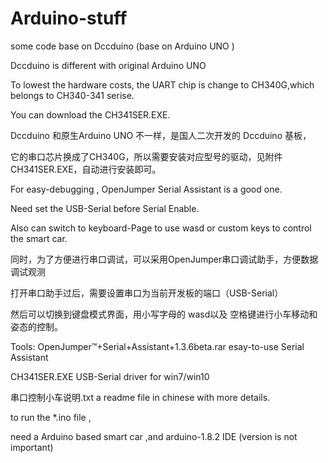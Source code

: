 # Arduino-stuff
some code base on Dccduino (base on Arduino UNO )


Dccduino is different with original Arduino UNO

To lowest the hardware costs, the UART chip is change to CH340G,which belongs to CH340-341 serise.

You can download the CH341SER.EXE.

Dccduino 和原生Arduino UNO 不一样，是国人二次开发的 Dccduino 基板，

它的串口芯片换成了CH340G，所以需要安装对应型号的驱动，见附件 CH341SER.EXE，自动进行安装即可。



For easy-debugging , OpenJumper Serial Assistant is a good one.

Need set the USB-Serial before Serial Enable.

Also can switch to keyboard-Page to use wasd or custom keys to control the smart car. 

同时，为了方便进行串口调试，可以采用OpenJumper串口调试助手，方便数据调试观测

打开串口助手过后，需要设置串口为当前开发板的端口（USB-Serial）

然后可以切换到键盘模式界面，用小写字母的 wasd以及 空格键进行小车移动和姿态的控制。



Tools:
OpenJumper™+Serial+Assistant+1.3.6beta.rar  esay-to-use Serial Assistant 

CH341SER.EXE   USB-Serial driver for win7/win10

串口控制小车说明.txt  a readme file in chinese with more details.


to run the *.ino file ,

need a Arduino based smart car ,and arduino-1.8.2 IDE (version is not important)

